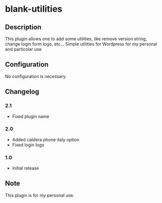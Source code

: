 # blank-utilities #

## Description ##

This plugin allows one to add some utilities, like remove version string,
change login form logo, etc...
Simple utilities for Wordpress for my personal and particolar use

## Configuration ##

No configuration is necessary.

## Changelog ##

### 2.1 ###

* Fixed plugin name

### 2.0 ###

* Added caldera phone italy option
* Fixed login logo

### 1.0 ####

* Initial release

## Note ##

This plugin is for my personal use.
